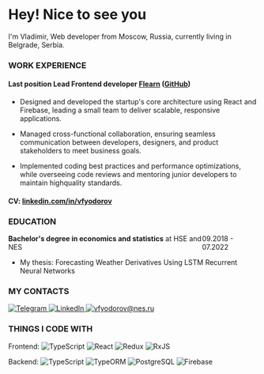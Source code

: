 # Hey! Nice to see you
I'm Vladimir, Web developer from Moscow, Russia, currently living in Belgrade, Serbia.

### WORK EXPERIENCE

#### Last position Lead Frontend developer <a href="https://flearn.net">Flearn</a> (<a href="https://github.com/sulianova/flearn-frontend">GitHub</a>)

* Designed and developed the startup's core architecture using React and Firebase, leading a small team to deliver scalable, responsive applications.

* Managed cross-functional collaboration, ensuring seamless communication between developers, designers, and product stakeholders to meet business goals.

* Implemented coding best practices and performance optimizations, while overseeing code reviews and mentoring junior developers to maintain highquality standards.

#### CV: <a href="https://www.linkedin.com/in/vfyodorov/">linkedin.com/in/vfyodorov</a>

### EDUCATION

<div style="display: flex; justify-content: space-between;">
  <div>
    <span style="font-weight: bold">Bachelor's degree in economics and statistics</span>
    at HSE and NES
  </div>
  <div>09.2018 - 07.2022</div>
</div>

* My thesis: Forecasting Weather Derivatives Using LSTM Recurrent Neural Networks

### MY CONTACTS
<a href="https://t.me/v_fyodorov">
  <img alt="Telegram" src="https://img.shields.io/badge/Telegram-2CA5E0?style=flat-squeare&logo=telegram&logoColor=white" />
</a>  
<a href="https://www.linkedin.com/in/vfyodorov/">
  <img alt="LinkedIn" src="https://img.shields.io/badge/-LinkedIn-blue?style=flat-square&logo=Linkedin&logoColor=white&link=https://www.linkedin.com/in/pireseduardo/" />
</a>  
<a href="mailto:vfyodorov@nes.ru">
  <img alt="vfyodorov@nes.ru" src="https://img.shields.io/badge/vfyodorov%40nes.ru-blue" />
</a>

### THINGS I CODE WITH
<p>
  Frontend: 
  <img alt="TypeScript" src="https://img.shields.io/badge/-TypeScript-007ACC?style=flat-square&logo=typescript&logoColor=white" />
  <img alt="React" src="https://img.shields.io/badge/-React-45b8d8?style=flat-square&logo=react&logoColor=white" />
  <img alt="Redux" src="https://img.shields.io/badge/-Redux-764ABC?style=flat-square&logo=redux&logoColor=white" />
  <img alt="RxJS" src="https://img.shields.io/badge/-RxJS-FF00FF"/>
</p>
<p>
  Backend:
  <img alt="TypeScript" src="https://img.shields.io/badge/-TypeScript-007ACC?style=flat-square&logo=typescript&logoColor=white" />
  <img alt="TypeORM" src="https://img.shields.io/badge/-TypeORM-FF5733" />
  <img alt="PostgreSQL" src="https://img.shields.io/badge/-PostgreSQL-4169E1?style=flat-square&logo=postgresql&logoColor=white" />
  <img alt="Firebase" src="https://img.shields.io/badge/Firebase-yellow" />
</p>
